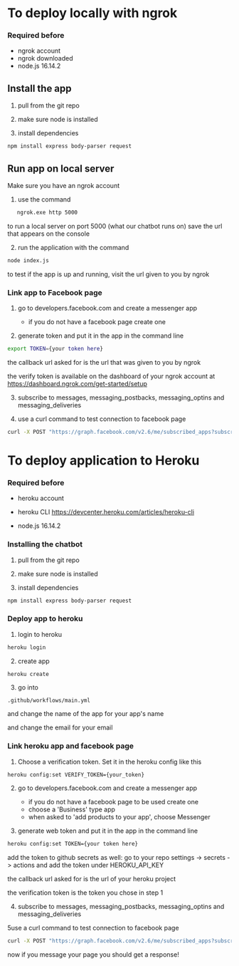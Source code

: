 # To deploy locally with ngrok

### Required before

- ngrok account
- ngrok downloaded
- node.js 16.14.2

## Install the app

1. pull from the git repo

2. make sure node is installed

3. install dependencies
```bash
npm install express body-parser request
``` 

## Run app on local server
Make sure you have an ngrok account


1. use the command 
```bash
   ngrok.exe http 5000
```
to run a local server on port 5000 (what our chatbot runs on)
save the url that appears on the console

2. run the application with the command
```bash
node index.js
```
to test if the app is up and running, visit the url given to you
by ngrok

### Link app to Facebook page

1. go to developers.facebook.com and create a messenger app

    - if you do not have a facebook page create one


2. generate token and put it in the app in the command line
```bash
export TOKEN={your token here}
``` 
the callback url asked for is the url that was given to you by ngrok

the verify token is available on the dashboard of your ngrok account at https://dashboard.ngrok.com/get-started/setup

3. subscribe to messages, messaging_postbacks, messaging_optins and messaging_deliveries

4. use a curl command to test connection to facebook page
```bash
curl -X POST "https://graph.facebook.com/v2.6/me/subscribed_apps?subscribed_fields=message_deliveries&messages&messaging_optins&messaging_postbacks&access_token={your secret token here}"

``` 

# To deploy application to Heroku

### Required before

- heroku account

- heroku CLI https://devcenter.heroku.com/articles/heroku-cli

- node.js 16.14.2


### Installing the chatbot

1. pull from the git repo

2. make sure node is installed

3. install dependencies
```bash
npm install express body-parser request
``` 

### Deploy app to heroku

1. login to heroku
```bash
heroku login
``` 
2. create app

```bash
heroku create
``` 
3. go into 
``` 
.github/workflows/main.yml
``` 

and change the name of the app for your app's name

and change the email for your email

### Link heroku app and facebook page
1. Choose a verification token. Set it in the heroku config like this

``` 
heroku config:set VERIFY_TOKEN={your_token}
``` 

2. go to developers.facebook.com and create a messenger app 
   - if you do not have a facebook page to be used create one
   - choose a 'Business' type app 
   - when asked to 'add products to your app', choose Messenger
   
3. generate web token and put it in the app in the command line
```bash
heroku config:set TOKEN={your token here}
``` 

add the token to github secrets as well: go to your repo settings -> secrets -> actions and add the token under HEROKU_API_KEY

the callback url asked for is the url of your heroku project


the verification token is the token you chose in step 1

4. subscribe to messages, messaging_postbacks, messaging_optins and messaging_deliveries

5use a curl command to test connection to facebook page
```bash
curl -X POST "https://graph.facebook.com/v2.6/me/subscribed_apps?subscribed_fields=message_deliveries&messages&messaging_optins&messaging_postbacks&access_token={your secret token here}"

``` 

now if you message your page you should get a response!


